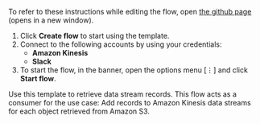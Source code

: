 To refer to these instructions while editing the flow, open [the github page](https://github.com/ot4i/app-connect-templates/blob/master/resources/markdown/Get%20Amazon%20Kinesis%20data%20stream%20records_instructions.md) (opens in a new window).

1. Click **Create flow** to start using the template.
2. Connect to the following accounts by using your credentials:
   - **Amazon Kinesis**
   - **Slack**
3. To start the flow, in the banner, open the options menu [⋮] and click **Start flow**.

Use this template to retrieve data stream records. This flow acts as a consumer for the use case: Add records to Amazon Kinesis data streams for each object retrieved from Amazon S3.
